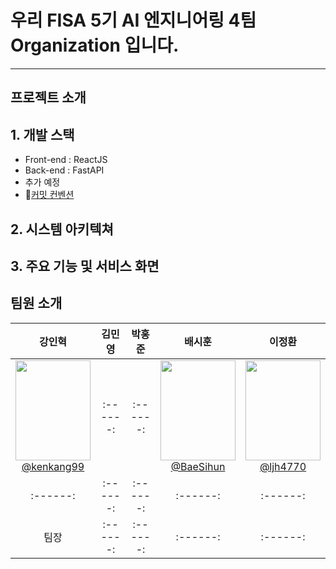 # 우리 FISA 5기 AI 엔지니어링 4팀 Organization 입니다.

---

## 프로젝트 소개

## 1. 개발 스택

- Front-end : ReactJS
- Back-end : FastAPI
- 추가 예정
- 🔗[커밋 컨벤션](https://github.com/FISA5th-AI-Final-Team4/.github/wiki/%EC%BB%A4%EB%B0%8B-%EC%BB%A8%EB%B2%A4%EC%85%98)


## 2. 시스템 아키텍쳐

## 3. 주요 기능 및 서비스 화면


## 팀원 소개
| **강인혁** | **김민영** | **박홍준** | **배시훈** | **이정환** |
| :------: |  :------: | :------: | :------: | :------: |
| [<img src="https://github.com/user-attachments/assets/6dfcd51d-b377-4fab-b93f-0f8bbd534de0" height=160 width=120/> <br/> @kenkang99](https://github.com/kenkang99) | :------: | :------: | [<img src="https://github.com/user-attachments/assets/56f857a8-82b1-4bbc-982e-e943a8d3e454" height=160 width=120/> <br/> @BaeSihun](https://github.com/BaeSihun) | [<img src="https://github.com/user-attachments/assets/f3bb5246-57b7-4640-8d98-8820a5a7af86" height=160 width=120/> <br/> @ljh4770](https://github.com/ljh4770) |
| :------: |  :------: | :------: | :------: | :------: |
| 팀장 |  :------: | :------: | :------: | :------: |
